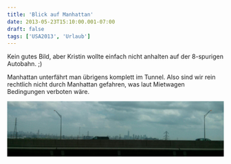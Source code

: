 ```yaml
---
title: 'Blick auf Manhattan'
date: 2013-05-23T15:10:00.001-07:00
draft: false
tags: ['USA2013', 'Urlaub']
---
```


Kein gutes Bild, aber Kristin wollte einfach nicht anhalten auf der 8-spurigen Autobahn. ;)

Manhattan unterfährt man übrigens komplett im Tunnel. Also sind wir rein rechtlich nicht durch Manhattan gefahren, was laut Mietwagen Bedingungen verboten wäre.

![](/urlaub11to15-images/13/IMG_20130523_180844.JPG)